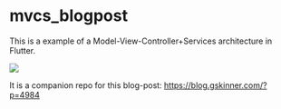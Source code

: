 # mvcs_blogpost

This is a example of a Model-View-Controller+Services architecture in Flutter.

![](https://blog.gskinner.com/wp-content/uploads/2020/09/ApplicationFrameHost_2020-09-08_22-43-241.png)

It is a companion repo for this blog-post: https://blog.gskinner.com/?p=4984
